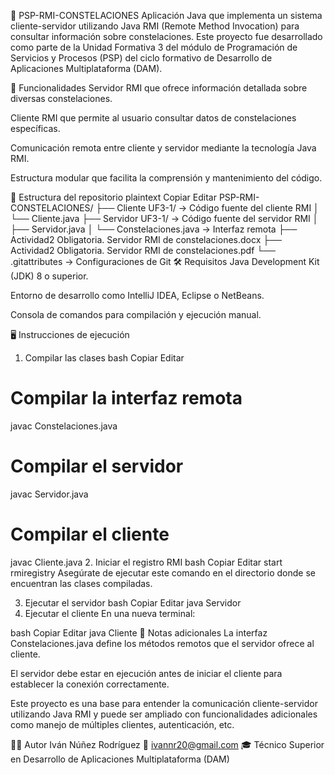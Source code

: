 🌌 PSP-RMI-CONSTELACIONES
Aplicación Java que implementa un sistema cliente-servidor utilizando Java RMI (Remote Method Invocation) para consultar información sobre constelaciones. Este proyecto fue desarrollado como parte de la Unidad Formativa 3 del módulo de Programación de Servicios y Procesos (PSP) del ciclo formativo de Desarrollo de Aplicaciones Multiplataforma (DAM).

🚀 Funcionalidades
Servidor RMI que ofrece información detallada sobre diversas constelaciones.

Cliente RMI que permite al usuario consultar datos de constelaciones específicas.

Comunicación remota entre cliente y servidor mediante la tecnología Java RMI.

Estructura modular que facilita la comprensión y mantenimiento del código.

📁 Estructura del repositorio
plaintext
Copiar
Editar
PSP-RMI-CONSTELACIONES/
├── Cliente UF3-1/             → Código fuente del cliente RMI
│   └── Cliente.java
├── Servidor UF3-1/            → Código fuente del servidor RMI
│   ├── Servidor.java
│   └── Constelaciones.java    → Interfaz remota
├── Actividad2 Obligatoria. Servidor RMI de constelaciones.docx
├── Actividad2 Obligatoria. Servidor RMI de constelaciones.pdf
└── .gitattributes             → Configuraciones de Git
🛠️ Requisitos
Java Development Kit (JDK) 8 o superior.

Entorno de desarrollo como IntelliJ IDEA, Eclipse o NetBeans.

Consola de comandos para compilación y ejecución manual.

🖥️ Instrucciones de ejecución
1. Compilar las clases
bash
Copiar
Editar
# Compilar la interfaz remota
javac Constelaciones.java

# Compilar el servidor
javac Servidor.java

# Compilar el cliente
javac Cliente.java
2. Iniciar el registro RMI
bash
Copiar
Editar
start rmiregistry
Asegúrate de ejecutar este comando en el directorio donde se encuentran las clases compiladas.

3. Ejecutar el servidor
bash
Copiar
Editar
java Servidor
4. Ejecutar el cliente
En una nueva terminal:

bash
Copiar
Editar
java Cliente
📌 Notas adicionales
La interfaz Constelaciones.java define los métodos remotos que el servidor ofrece al cliente.

El servidor debe estar en ejecución antes de iniciar el cliente para establecer la conexión correctamente.

Este proyecto es una base para entender la comunicación cliente-servidor utilizando Java RMI y puede ser ampliado con funcionalidades adicionales como manejo de múltiples clientes, autenticación, etc.

👨‍💻 Autor
Iván Núñez Rodríguez
📧 ivannr20@gmail.com
🎓 Técnico Superior en Desarrollo de Aplicaciones Multiplataforma (DAM)
